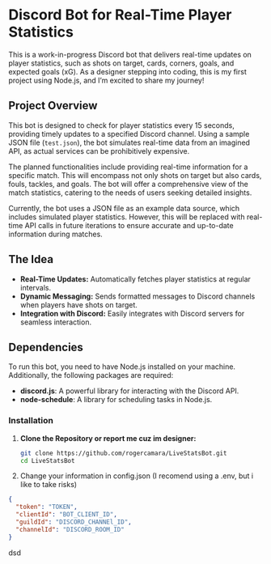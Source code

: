# Discord Bot for Real-Time Player Statistics

This is a work-in-progress Discord bot that delivers real-time updates on player statistics, such as shots on target, cards, corners, goals, and expected goals (xG). As a designer stepping into coding, this is my first project using Node.js, and I’m excited to share my journey!

## Project Overview

This bot is designed to check for player statistics every 15 seconds, providing timely updates to a specified Discord channel. Using a sample JSON file (`test.json`), the bot simulates real-time data from an imagined API, as actual services can be prohibitively expensive. 

The planned functionalities include providing real-time information for a specific match. This will encompass not only shots on target but also cards, fouls, tackles, and goals. The bot will offer a comprehensive view of the match statistics, catering to the needs of users seeking detailed insights.

Currently, the bot uses a JSON file as an example data source, which includes simulated player statistics. However, this will be replaced with real-time API calls in future iterations to ensure accurate and up-to-date information during matches. 


## The Idea

- **Real-Time Updates:** Automatically fetches player statistics at regular intervals.
- **Dynamic Messaging:** Sends formatted messages to Discord channels when players have shots on target.
- **Integration with Discord:** Easily integrates with Discord servers for seamless interaction.

## Dependencies

To run this bot, you need to have Node.js installed on your machine. Additionally, the following packages are required:

- **discord.js**: A powerful library for interacting with the Discord API.
- **node-schedule**: A library for scheduling tasks in Node.js.

### Installation

1. **Clone the Repository or report me cuz im designer:**

   ```bash
   git clone https://github.com/rogercamara/LiveStatsBot.git
   cd LiveStatsBot
   ```

2. Change your information in config.json (I recomend using a .env, but i like to take risks)

```json
{
  "token": "TOKEN",
  "clientId": "BOT_CLIENT_ID",
  "guildId": "DISCORD_CHANNEl_ID",
  "channelId": "DISCORD_ROOM_ID"
}
```
dsd

